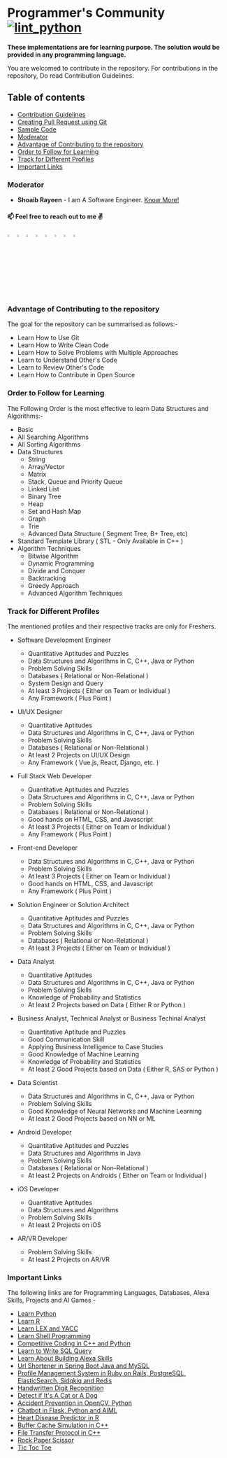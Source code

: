 # Programmer's Community [![lint_python](https://github.com/shoaibrayeen/Programmers-Community/workflows/lint_python/badge.svg)](https://github.com/shoaibrayeen/Programmers-Community/actions)

__These implementations are for learning purpose. The solution would be provided in any programming language.__

You are welcomed to contribute in the repository. For contributions in the repository, Do read Contribution Guidelines.

## Table of contents
- [Contribution Guidelines](./Contributing.md)
- [Creating Pull Request using Git](./PR_using_Git.md)
- [Sample Code](./Sample%20Code/SampleCode.cpp)
- [Moderator](#Moderator)
- [Advantage of Contributing to the repository](#Advantage-of-Contributing-to-the-repository)
- [Order to Follow for Learning](#Order-to-Follow-for-Learning)
- [Track for Different Profiles](#Track-for-Different-Profiles)
- [Important Links](#Important-Links)


### Moderator
* **Shoaib Rayeen** - I am A Software Engineer.   [Know More!](https://shoaibrayeen.github.io)
#### 📫 Feel free to reach out to me :v: <br>
[<img src="https://img.icons8.com/color/48/000000/linkedin.png" width="3.5%"/>](https://www.linkedin.com/in/shoaibrayeen/)
[<img src="https://img.icons8.com/color/48/000000/github.png" width="3.5%"/>](https://github.com/shoaibrayeen)
[<img src="https://img.icons8.com/color/48/000000/gitlab.png" width="3.5%"/>](https://gitlab.com/shoaibrayeen)
[<img src="https://img.icons8.com/color/48/000000/twitter.png" width="3.5%"/>](https://twitter.com/Shoaibrayeen)
[<img src="https://img.icons8.com/color/48/000000/facebook.png" width="3.5%"/>](https://www.facebook.com/shoaibrayeen.me/)
[<img src="https://img.icons8.com/color/48/000000/instagram.png" width="3.5%"/>](https://www.instagram.com/shoaibrayeen/)
[<img src="https://img.icons8.com/color/48/000000/linktree.png" width="3.5%"/>](https://linktr.ee/shoaibrayeen)
[<img src="https://img.icons8.com/color/48/000000/whatsapp.png" width="3.5%"/>](https://api.whatsapp.com/send?phone=918181813999)


### Advantage of Contributing to the repository
The goal for the repository can be summarised as follows:-
- Learn How to Use Git
- Learn How to Write Clean Code
- Learn How to Solve Problems with Multiple Approaches
- Learn to Understand Other's Code
- Learn to Review Other's Code
- Learn How to Contribute in Open Source

### Order to Follow for Learning
The Following Order is the most effective to learn Data Structures and Algorithms:-
- Basic
- All Searching Algorithms
- All Sorting Algorithms
- Data Structures
  - String
  - Array/Vector
  - Matrix
  - Stack, Queue and Priority Queue
  - Linked List
  - Binary Tree
  - Heap
  - Set and Hash Map
  - Graph
  - Trie
  - Advanced Data Structure ( Segment Tree, B+ Tree, etc)
- Standard Template Library ( STL - Only Available in C++ )
- Algorithm Techniques
  - Bitwise Algorithm
  - Dynamic Programming
  - Divide and Conquer
  - Backtracking
  - Greedy Approach
  - Advanced Algorithm Techniques

### Track for Different Profiles
The mentioned profiles and their respective tracks are only for Freshers.
- Software Development Engineer
   - Quantitative Aptitudes and Puzzles
   - Data Structures and Algorithms in C, C++, Java or Python
   - Problem Solving Skills
   - Databases ( Relational or Non-Relational )
   - System Design and Query
   - At least 3 Projects ( Either on Team or Individual )
   - Any Framework ( Plus Point )

- UI/UX Designer
   - Quantitative Aptitudes
   - Data Structures and Algorithms in C, C++, Java or Python
   - Problem Solving Skills
   - Databases ( Relational or Non-Relational )
   - At least 2 Projects on UI/UX Design
   - Any Framework ( Vue.js, React, Django, etc. )

- Full Stack Web Developer
   - Quantitative Aptitudes and Puzzles
   - Data Structures and Algorithms in C, C++, Java or Python
   - Problem Solving Skills
   - Databases ( Relational or Non-Relational )
   - Good hands on HTML, CSS, and Javascript
   - At least 3 Projects ( Either on Team or Individual )
   - Any Framework ( Plus Point )
        
- Front-end Developer
   - Data Structures and Algorithms in C, C++, Java or Python
   - Problem Solving Skills
   - At least 3 Projects ( Either on Team or Individual )
   - Good hands on HTML, CSS, and Javascript
   - Any Framework ( Plus Point )
    
- Solution Engineer or Solution Architect
   - Quantitative Aptitudes and Puzzles
   - Data Structures and Algorithms in C, C++, Java or Python
   - Problem Solving Skills
   - Databases ( Relational or Non-Relational )
   - At least 3 Projects ( Either on Team or Individual )

- Data Analyst
   - Quantitative Aptitudes
   - Data Structures and Algorithms in C, C++, Java or Python
   - Problem Solving Skills
   - Knowledge of Probability and Statistics
   - At least 2 Projects based on Data ( Either R or Python )
        
- Business Analyst, Technical Analyst or Business Techinal Analyst
   - Quantitative Aptitude and Puzzles
   - Good Communication Skill
   - Applying Business Intelligence to Case Studies
   - Good Knowledge of Machine Learning
   - Knowledge of Probability and Statistics
   - At least 2 Good Projects based on Data ( Either R, SAS or Python )
        
- Data Scientist
   - Data Structures and Algorithms in C, C++, Java or Python
   - Problem Solving Skills
   - Good Knowledge of Neural Networks and Machine Learning
   - At least 2 Good Projects based on NN or ML 
        
- Android Developer
   - Quantitative Aptitudes and Puzzles
   - Data Structures and Algorithms in Java
   - Problem Solving Skills
   - Databases ( Relational or Non-Relational )
   - At least 2 Projects on Androids ( Either on Team or Individual )

- iOS Developer
   - Quantitative Aptitudes
   - Data Structures and Algorithms
   - Problem Solving Skills
   - At least 2 Projects on iOS     
     
- AR/VR Developer
   - Problem Solving Skills
   - At least 2 Projects on AR/VR
    
### Important Links
The following links are for Programming Languages, Databases, Alexa Skills, Projects and AI Games -
- [Learn Python](https://github.com/shoaibrayeen/Python)
- [Learn R](https://github.com/shoaibrayeen/R)
- [Learn LEX and YACC](https://github.com/shoaibrayeen/Lex-and-Yacc)
- [Learn Shell Programming](https://github.com/shoaibrayeen/Shell-Programming)
- [Competitive Coding in C++ and Python](https://github.com/shoaibrayeen/Competitive-Coding)
- [Learn to Write SQL Query](https://github.com/shoaibrayeen/SQL-Query)
- [Learn About Building Alexa Skills](https://github.com/shoaibrayeen/Alexa-Skill)
- [Url Shortener in Spring Boot Java and MySQL](https://github.com/shoaibrayeen/Url-Shortener)
- [Profile Management System in Ruby on Rails, PostgreSQL, ElasticSearch, Sidqkiq and Redis](https://github.com/shoaibrayeen/Profile-Management-System)
- [Handwritten Digit Recognition](https://github.com/shoaibrayeen/Course-Work/tree/master/Neural%20Network/Handwritten%20Digit%20Recognition)
- [Detect if It's A Cat or A Dog](https://github.com/shoaibrayeen/Course-Work/tree/master/Neural%20Network/Cats%20or%20Dogs)
- [Accident Prevention in OpenCV, Python](https://github.com/shoaibrayeen/Accident-Prevention)
- [Chatbot in Flask, Python and AIML](https://github.com/shoaibrayeen/Chatbot)
- [Heart Disease Predictor in R](https://github.com/shoaibrayeen/Heart-Disease-Predictor)
- [Buffer Cache Simulation in C++](https://github.com/shoaibrayeen/Buffer-Cache-Simulation)
- [File Transfer Protocol in C++](https://github.com/shoaibrayeen/File-Transfer-Protocol)
- [Rock Paper Scissor](https://github.com/shoaibrayeen/Course-Work/tree/master/Artificial%20Intelligence/2%20Player%20Game/Rock%20Paper%20Scissor)
- [Tic Toc Toe](https://github.com/shoaibrayeen/Course-Work/tree/master/Artificial%20Intelligence/2%20Player%20Game/Tic%20Toc%20Toe)
